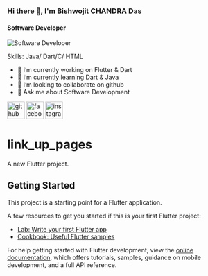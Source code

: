 ### Hi there 👋, I'm Bishwojit CHANDRA Das
#### Software Developer
![Software Developer](https://scontent-otp1-1.xx.fbcdn.net/v/t39.30808-6/320706735_840857953849037_2774227583825952377_n.jpg?stp=dst-jpg_p960x960&_nc_cat=105&ccb=1-7&_nc_sid=730e14&_nc_eui2=AeFIUPr004gm3_F1NJvq-SoZ-oEnr3uf8M76gSeve5_wzgeDPl_g_BpHfTMEmPciFf694Ikf5-7t4rBBsqwhD9Vm&_nc_ohc=AF_SO2tqeCYAX9zODLD&_nc_ht=scontent-otp1-1.xx&oh=00_AfATvA5sZ3FxEGgv3V2q15v-hU8J8-kHHBTD6pD7LQC2JQ&oe=63A2B305)


Skills: Java/ Dart/C/ HTML 

- 🔭 I’m currently working on Flutter & Dart 
- 🌱 I’m currently learning Dart & Java 
- 👯 I’m looking to collaborate on github 
- 💬 Ask me about Software Development 


[<img src='https://cdn.jsdelivr.net/npm/simple-icons@3.0.1/icons/github.svg' alt='github' height='40'>](https://github.com/https://github.com/bishwojit2002)  [<img src='https://cdn.jsdelivr.net/npm/simple-icons@3.0.1/icons/facebook.svg' alt='facebook' height='40'>](https://www.facebook.com/https://www.facebook.com/bishwojit.Bishwojit.das)  [<img src='https://cdn.jsdelivr.net/npm/simple-icons@3.0.1/icons/instagram.svg' alt='instagram' height='40'>](https://www.instagram.com/https://www.instagram.com/bishwojit_chandra//)  






# link_up_pages

A new Flutter project.

## Getting Started

This project is a starting point for a Flutter application.

A few resources to get you started if this is your first Flutter project:

- [Lab: Write your first Flutter app](https://docs.flutter.dev/get-started/codelab)
- [Cookbook: Useful Flutter samples](https://docs.flutter.dev/cookbook)

For help getting started with Flutter development, view the
[online documentation](https://docs.flutter.dev/), which offers tutorials,
samples, guidance on mobile development, and a full API reference.
